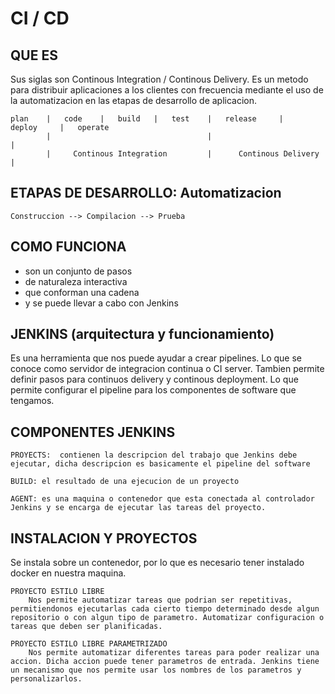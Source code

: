 # CI / CD

## QUE ES

Sus siglas son Continous Integration / Continous Delivery.
Es un metodo para distribuir aplicaciones a los clientes con frecuencia mediante el uso de la automatizacion en las etapas de desarrollo de aplicacion.

    plan    |   code    |   build   |   test    |   release     |    deploy     |   operate
            |                                   |                               |
            |     Continous Integration         |      Continous Delivery       |

## ETAPAS DE DESARROLLO: Automatizacion

    Construccion --> Compilacion --> Prueba 

## COMO FUNCIONA

- son un conjunto de pasos 
- de naturaleza interactiva
- que conforman una cadena 
- y se puede llevar a cabo con Jenkins

## JENKINS (arquitectura y funcionamiento)

Es una herramienta que nos puede ayudar a crear pipelines. Lo que se conoce como servidor de integracion continua o CI server. Tambien permite definir pasos para continuos delivery y continous deployment.
Lo que permite configurar el pipeline para los componentes de software que tengamos.

## COMPONENTES JENKINS

    PROYECTS:  contienen la descripcion del trabajo que Jenkins debe ejecutar, dicha descripcion es basicamente el pipeline del software

    BUILD: el resultado de una ejecucion de un proyecto 

    AGENT: es una maquina o contenedor que esta conectada al controlador Jenkins y se encarga de ejecutar las tareas del proyecto.

## INSTALACION Y PROYECTOS 

Se instala sobre un contenedor, por lo que es necesario tener instalado docker en nuestra maquina.

    PROYECTO ESTILO LIBRE 
        Nos permite automatizar tareas que podrian ser repetitivas, permitiendonos ejecutarlas cada cierto tiempo determinado desde algun repositorio o con algun tipo de parametro. Automatizar configuracion o tareas que deben ser planificadas.

    PROYECTO ESTILO LIBRE PARAMETRIZADO 
        Nos permite automatizar diferentes tareas para poder realizar una accion. Dicha accion puede tener parametros de entrada. Jenkins tiene un mecanismo que nos permite usar los nombres de los parametros y personalizarlos.

    
